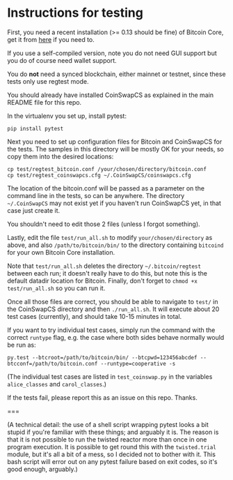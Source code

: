 # Instructions for testing

First, you need a recent installation (>= 0.13 should be fine) of Bitcoin Core,
get it from [here](https://bitcoin.org/en/bitcoin-core/) if you need to.

If you use a self-compiled version, note you do not need GUI support but you do
of course need wallet support.

You do **not** need a synced blockchain, either mainnet or testnet, since these
tests only use regtest mode.

You should already have installed CoinSwapCS as explained in the main README file
for this repo.

In the virtualenv you set up, install pytest:

    pip install pytest

Next you need to set up configuration files for Bitcoin and CoinSwapCS for the tests.
The samples in this directory will be mostly OK for your needs, so copy them into
the desired locations:

    cp test/regtest_bitcoin.conf /your/chosen/directory/bitcoin.conf
    cp test/regtest_coinswapcs.cfg ~/.CoinSwapCS/coinswapcs.cfg

The location of the bitcoin.conf will be passed as a parameter on the command line
in the tests, so can be anywhere. The directory `~/.CoinSwapCS` may not exist yet if
you haven't run CoinSwapCS yet, in that case just create it.

You shouldn't need to edit those 2 files (unless I forgot something).

Lastly, edit the file `test/run_all.sh` to modify `your/chosen/directory` as above,
and also `/path/to/bitcoin/bin/` to the directory containing `bitcoind` for your
own Bitcoin Core installation.

Note that `test/run_all.sh` deletes the directory `~/.bitcoin/regtest` between each
run; it doesn't really have to do this, but note this is the default datadir
location for Bitcoin. Finally, don't forget to `chmod +x test/run_all.sh` so you
can run it.

Once all those files are correct, you should be able to navigate to `test/` in the
CoinSwapCS directory and then `./run_all.sh`. It will execute about 20 test cases
(currently), and should take 10-15 minutes in total.

If you want to try individual test cases, simply run the command with the correct
`runtype` flag, e.g. the case where both sides behave normally would be run as:

    py.test --btcroot=/path/to/bitcoin/bin/ --btcpwd=123456abcdef --btcconf=/path/to/bitcoin.conf --runtype=cooperative -s

(The individual test cases are listed in `test_coinswap.py` in the variables
`alice_classes` and `carol_classes`.)

If the tests fail, please report this as an issue on this repo. Thanks.

===

(A technical detail: the use of a shell script wrapping pytest looks a bit stupid
if you're familiar with these things; and arguably it is. The reason is that it
is not possible to run the twisted reactor more than once in one program execution.
It is possible to get round this with the `twisted.trial` module, but it's all a
bit of a mess, so I decided not to bother with it. This bash script will error out
on any pytest failure based on exit codes, so it's good enough, arguably.)